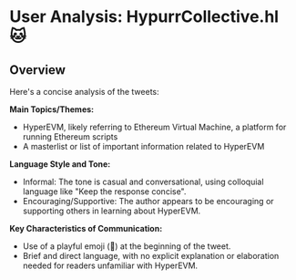 # User Analysis: HypurrCollective.hl 🐱

## Overview

Here's a concise analysis of the tweets:

**Main Topics/Themes:**

* HyperEVM, likely referring to Ethereum Virtual Machine, a platform for running Ethereum scripts
* A masterlist or list of important information related to HyperEVM

**Language Style and Tone:**

* Informal: The tone is casual and conversational, using colloquial language like "Keep the response concise".
* Encouraging/Supportive: The author appears to be encouraging or supporting others in learning about HyperEVM.

**Key Characteristics of Communication:**

* Use of a playful emoji (🫡) at the beginning of the tweet.
* Brief and direct language, with no explicit explanation or elaboration needed for readers unfamiliar with HyperEVM.